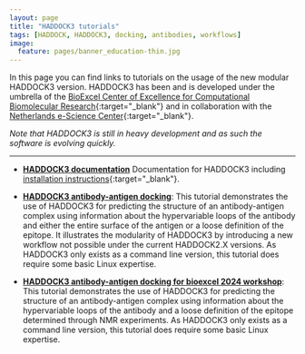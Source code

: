 ```yaml
---
layout: page
title: "HADDOCK3 tutorials"
tags: [HADDOCK, HADDOCK3, docking, antibodies, workflows]
image:
  feature: pages/banner_education-thin.jpg
---
```

In this page you can find links to tutorials on the usage of the new modular HADDOCK3 version. HADDOCK3 has been and is developed under
the umbrella of the [BioExcel Center of Excellence for Computational Biomolecular Research](https://www.bioexcel.eu){:target="_blank"} and in collaboration with the [Netherlands e-Science Center](){:target="_blank"}. 

_Note that HADDOCK3 is still in heavy development and as such the software is evolving quickly._

<hr>

* [**HADDOCK3 documentation**](https://www.bonvinlab.org/haddock3)
  Documentation for HADDOCK3 including [installation instructions](https://www.bonvinlab.org/haddock3/INSTALL.html){:target="_blank"}.

* [**HADDOCK3 antibody-antigen docking**](/education/HADDOCK3/HADDOCK3-antibody-antigen):
  This tutorial demonstrates the use of HADDOCK3 for predicting the structure of an antibody-antigen complex using information 
  about the hypervariable loops of the antibody and either the entire surface of the antigen or a loose definition of the epitope.
  It illustrates the modularity of HADDOCK3 by introducing a new workflow not possible under the current HADDOCK2.X versions.
  As HADDOCK3 only exists as a command line version, this tutorial does require some basic Linux expertise.

* [**HADDOCK3 antibody-antigen docking for bioexcel 2024 workshop**](/education/HADDOCK3/HADDOCK3-antibody-antigen-bioexcel2024):
  This tutorial demonstrates the use of HADDOCK3 for predicting the structure of an antibody-antigen complex using information
  about the hypervariable loops of the antibody and a loose definition of the epitope determined through NMR experiments.
  As HADDOCK3 only exists as a command line version, this tutorial does require some basic Linux expertise.
